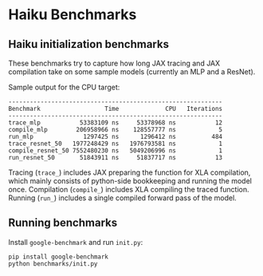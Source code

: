 # Haiku Benchmarks

## Haiku initialization benchmarks
These benchmarks try to capture how long JAX tracing and JAX compilation take
on some sample models (currently an MLP and a ResNet).

Sample output for the CPU target:

```{.no-copy}
------------------------------------------------------------
Benchmark                  Time             CPU   Iterations
------------------------------------------------------------
trace_mlp           53383109 ns     53378968 ns           12
compile_mlp        206958966 ns    128557777 ns            5
run_mlp              1297425 ns      1296412 ns          484
trace_resnet_50   1977248429 ns   1976793581 ns            1
compile_resnet_50 7552480230 ns   5049206996 ns            1
run_resnet_50       51843911 ns     51837717 ns           13
```

Tracing (`trace_`) includes JAX preparing the function for XLA compilation,
which mainly consists of python-side bookkeeping and running the model once.
Compilation (`compile_`) includes XLA compiling the traced function.
Running (`run_`) includes a single compiled forward pass of the model.

## Running benchmarks

Install `google-benchmark` and run `init.py`:

```shell
pip install google-benchmark
python benchmarks/init.py
```

